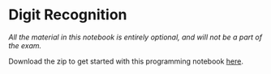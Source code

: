 # Digit Recognition

*All the material in this notebook is entirely optional, and will not be a part
of the exam.*

Download the zip to get started with this programming notebook [here](neural_network.zip).

